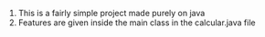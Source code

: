 1. This is a fairly simple project made purely on java
2. Features are given inside the main class in the calcular.java file
